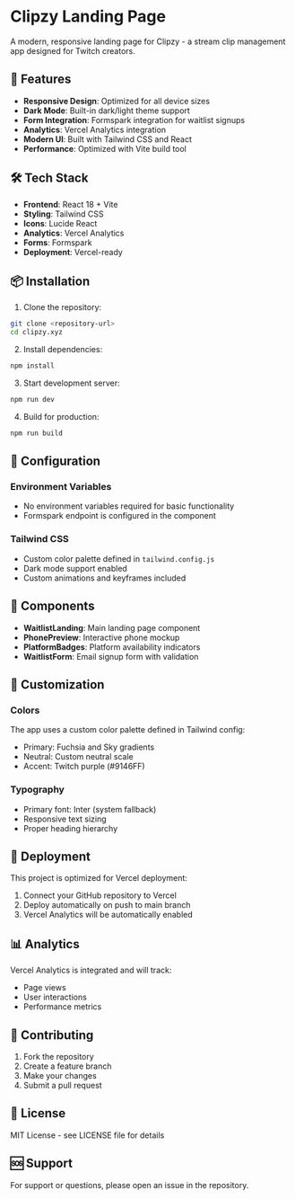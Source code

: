# Clipzy Landing Page

A modern, responsive landing page for Clipzy - a stream clip management app designed for Twitch creators.

## 🚀 Features

- **Responsive Design**: Optimized for all device sizes
- **Dark Mode**: Built-in dark/light theme support
- **Form Integration**: Formspark integration for waitlist signups
- **Analytics**: Vercel Analytics integration
- **Modern UI**: Built with Tailwind CSS and React
- **Performance**: Optimized with Vite build tool

## 🛠️ Tech Stack

- **Frontend**: React 18 + Vite
- **Styling**: Tailwind CSS
- **Icons**: Lucide React
- **Analytics**: Vercel Analytics
- **Forms**: Formspark
- **Deployment**: Vercel-ready

## 📦 Installation

1. Clone the repository:
```bash
git clone <repository-url>
cd clipzy.xyz
```

2. Install dependencies:
```bash
npm install
```

3. Start development server:
```bash
npm run dev
```

4. Build for production:
```bash
npm run build
```

## 🔧 Configuration

### Environment Variables
- No environment variables required for basic functionality
- Formspark endpoint is configured in the component

### Tailwind CSS
- Custom color palette defined in `tailwind.config.js`
- Dark mode support enabled
- Custom animations and keyframes included

## 📱 Components

- **WaitlistLanding**: Main landing page component
- **PhonePreview**: Interactive phone mockup
- **PlatformBadges**: Platform availability indicators
- **WaitlistForm**: Email signup form with validation

## 🎨 Customization

### Colors
The app uses a custom color palette defined in Tailwind config:
- Primary: Fuchsia and Sky gradients
- Neutral: Custom neutral scale
- Accent: Twitch purple (#9146FF)

### Typography
- Primary font: Inter (system fallback)
- Responsive text sizing
- Proper heading hierarchy

## 🚀 Deployment

This project is optimized for Vercel deployment:

1. Connect your GitHub repository to Vercel
2. Deploy automatically on push to main branch
3. Vercel Analytics will be automatically enabled

## 📊 Analytics

Vercel Analytics is integrated and will track:
- Page views
- User interactions
- Performance metrics

## 🤝 Contributing

1. Fork the repository
2. Create a feature branch
3. Make your changes
4. Submit a pull request

## 📄 License

MIT License - see LICENSE file for details

## 🆘 Support

For support or questions, please open an issue in the repository.

